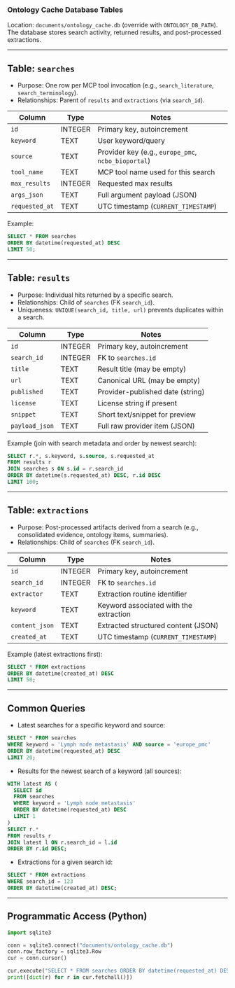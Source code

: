 ### Ontology Cache Database Tables

Location: `documents/ontology_cache.db` (override with `ONTOLOGY_DB_PATH`). The database stores search activity, returned results, and post-processed extractions.

---

## Table: `searches`
- Purpose: One row per MCP tool invocation (e.g., `search_literature`, `search_terminology`).
- Relationships: Parent of `results` and `extractions` (via `search_id`).

| Column        | Type     | Notes |
|---------------|----------|-------|
| `id`          | INTEGER  | Primary key, autoincrement |
| `keyword`     | TEXT     | User keyword/query |
| `source`      | TEXT     | Provider key (e.g., `europe_pmc`, `ncbo_bioportal`) |
| `tool_name`   | TEXT     | MCP tool name used for this search |
| `max_results` | INTEGER  | Requested max results |
| `args_json`   | TEXT     | Full argument payload (JSON) |
| `requested_at`| TEXT     | UTC timestamp (`CURRENT_TIMESTAMP`) |

Example:
```sql
SELECT * FROM searches
ORDER BY datetime(requested_at) DESC
LIMIT 50;
```

---

## Table: `results`
- Purpose: Individual hits returned by a specific search.
- Relationships: Child of `searches` (FK `search_id`).
- Uniqueness: `UNIQUE(search_id, title, url)` prevents duplicates within a search.

| Column        | Type     | Notes |
|---------------|----------|-------|
| `id`          | INTEGER  | Primary key, autoincrement |
| `search_id`   | INTEGER  | FK to `searches.id` |
| `title`       | TEXT     | Result title (may be empty) |
| `url`         | TEXT     | Canonical URL (may be empty) |
| `published`   | TEXT     | Provider-published date (string) |
| `license`     | TEXT     | License string if present |
| `snippet`     | TEXT     | Short text/snippet for preview |
| `payload_json`| TEXT     | Full raw provider item (JSON) |

Example (join with search metadata and order by newest search):
```sql
SELECT r.*, s.keyword, s.source, s.requested_at
FROM results r
JOIN searches s ON s.id = r.search_id
ORDER BY datetime(s.requested_at) DESC, r.id DESC
LIMIT 100;
```

---

## Table: `extractions`
- Purpose: Post-processed artifacts derived from a search (e.g., consolidated evidence, ontology items, summaries).
- Relationships: Child of `searches` (FK `search_id`).

| Column        | Type     | Notes |
|---------------|----------|-------|
| `id`          | INTEGER  | Primary key, autoincrement |
| `search_id`   | INTEGER  | FK to `searches.id` |
| `extractor`   | TEXT     | Extraction routine identifier |
| `keyword`     | TEXT     | Keyword associated with the extraction |
| `content_json`| TEXT     | Extracted structured content (JSON) |
| `created_at`  | TEXT     | UTC timestamp (`CURRENT_TIMESTAMP`) |

Example (latest extractions first):
```sql
SELECT * FROM extractions
ORDER BY datetime(created_at) DESC
LIMIT 50;
```

---

## Common Queries
- Latest searches for a specific keyword and source:
```sql
SELECT * FROM searches
WHERE keyword = 'Lymph node metastasis' AND source = 'europe_pmc'
ORDER BY datetime(requested_at) DESC
LIMIT 20;
```

- Results for the newest search of a keyword (all sources):
```sql
WITH latest AS (
  SELECT id
  FROM searches
  WHERE keyword = 'Lymph node metastasis'
  ORDER BY datetime(requested_at) DESC
  LIMIT 1
)
SELECT r.*
FROM results r
JOIN latest l ON r.search_id = l.id
ORDER BY r.id DESC;
```

- Extractions for a given search id:
```sql
SELECT * FROM extractions
WHERE search_id = 123
ORDER BY datetime(created_at) DESC;
```

---

## Programmatic Access (Python)
```python
import sqlite3

conn = sqlite3.connect("documents/ontology_cache.db")
conn.row_factory = sqlite3.Row
cur = conn.cursor()

cur.execute("SELECT * FROM searches ORDER BY datetime(requested_at) DESC LIMIT 10;")
print([dict(r) for r in cur.fetchall()])
```

